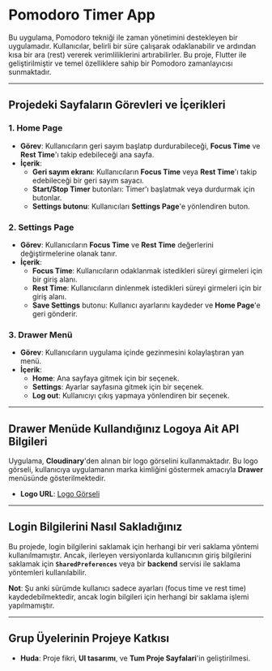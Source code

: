# Pomodoro Timer App

Bu uygulama, Pomodoro tekniği ile zaman yönetimini destekleyen bir uygulamadır. Kullanıcılar, belirli bir süre çalışarak odaklanabilir ve ardından kısa bir ara (rest) vererek verimliliklerini artırabilirler. Bu proje, Flutter ile geliştirilmiştir ve temel özelliklere sahip bir Pomodoro zamanlayıcısı sunmaktadır.

---

##  Projedeki Sayfaların Görevleri ve İçerikleri

### 1. **Home Page**
- **Görev**: Kullanıcıların geri sayım başlatıp durdurabileceği, **Focus Time** ve **Rest Time**'ı takip edebileceği ana sayfa.
- **İçerik**:
  - **Geri sayım ekranı**: Kullanıcıların **Focus Time** veya **Rest Time**'ı takip edebileceği bir geri sayım sayacı.
  - **Start/Stop Timer** butonları: Timer'ı başlatmak veya durdurmak için butonlar.
  - **Settings butonu**: Kullanıcıları **Settings Page**'e yönlendiren buton.

### 2. **Settings Page**
- **Görev**: Kullanıcıların **Focus Time** ve **Rest Time** değerlerini değiştirmelerine olanak tanır.
- **İçerik**:
  - **Focus Time**: Kullanıcıların odaklanmak istedikleri süreyi girmeleri için bir giriş alanı.
  - **Rest Time**: Kullanıcıların dinlenmek istedikleri süreyi girmeleri için bir giriş alanı.
  - **Save Settings** butonu: Kullanıcı ayarlarını kaydeder ve **Home Page**'e geri gönderir.

### 3. **Drawer Menü**
- **Görev**: Kullanıcıların uygulama içinde gezinmesini kolaylaştıran yan menü.
- **İçerik**:
  - **Home**: Ana sayfaya gitmek için bir seçenek.
  - **Settings**: Ayarlar sayfasına gitmek için bir seçenek.
  - **Log out**: Kullanıcıyı çıkış yapmaya yönlendiren bir seçenek.

---

##  Drawer Menüde Kullandığınız Logoya Ait API Bilgileri

Uygulama, **Cloudinary**'den alınan bir logo görselini kullanmaktadır. Bu logo görseli, kullanıcıya uygulamanın marka kimliğini göstermek amacıyla **Drawer** menüsünde gösterilmektedir.

- **Logo URL**: [Logo Görseli](https://res.cloudinary.com/dcho616lp/image/upload/v1744061032/logo-MinkTick.png)

---

##  Login Bilgilerini Nasıl Sakladığınız

Bu projede, login bilgilerini saklamak için herhangi bir veri saklama yöntemi kullanılmamıştır. Ancak, ilerleyen versiyonlarda kullanıcının giriş bilgilerini saklamak için **`SharedPreferences`** veya bir **backend** servisi ile saklama yöntemleri kullanılabilir.

**Not**: Şu anki sürümde kullanıcı sadece ayarları (focus time ve rest time) kaydedebilmektedir, ancak login bilgileri için herhangi bir saklama işlemi yapılmamıştır.

---

##  Grup Üyelerinin Projeye Katkısı

- **Huda**: Proje fikri, **UI tasarımı**, ve **Tum Proje Sayfalari**'in geliştirilmesi.
